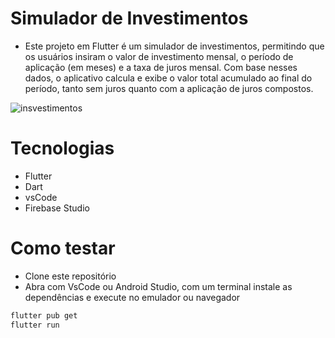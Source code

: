 # Simulador de Investimentos
- Este projeto em Flutter é um simulador de investimentos, permitindo que os usuários insiram o valor de investimento mensal, o período de aplicação (em meses) e a taxa de juros mensal. Com base nesses dados, o aplicativo calcula e exibe o valor total acumulado ao final do período, tanto sem juros quanto com a aplicação de juros compostos.

![insvestimentos](https://github.com/user-attachments/assets/bd9933f5-2ef6-4d56-bfed-6b320acd30a9)


# Tecnologias
- Flutter
- Dart
- vsCode
- Firebase Studio

# Como testar
- Clone este repositório
- Abra com VsCode ou Android Studio, com um terminal instale as dependências e execute no emulador ou navegador
```bash
flutter pub get
flutter run
```
